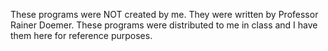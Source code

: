 These programs were NOT created by me. They were written by Professor Rainer Doemer. These programs were distributed to me in class and I have them here for reference purposes.
